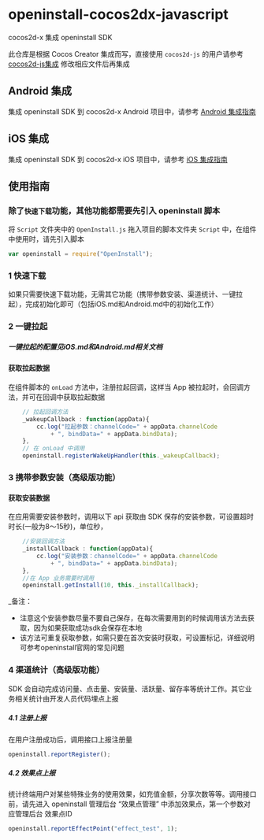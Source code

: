 # openinstall-cocos2dx-javascript
cocos2d-x 集成 openinstall SDK  

此仓库是根据 Cocos Creator 集成而写，直接使用 `cocos2d-js` 的用户请参考 [cocos2d-js集成](README/cocos2d-js.md) 修改相应文件后再集成

## Android 集成

集成 openinstall SDK 到 cocos2d-x Android 项目中，请参考 [Android 集成指南](README/Android.md)

## iOS 集成
集成 openinstall SDK 到 cocos2d-x iOS 项目中，请参考 [iOS 集成指南](README/iOS.md)

## 使用指南  

### 除了`快速下载`功能，其他功能都需要先引入 openinstall 脚本
将 `Script` 文件夹中的 `OpenInstall.js` 拖入项目的脚本文件夹 `Script` 中，在组件中使用时，请先引入脚本
``` js
var openinstall = require("OpenInstall");
```

### 1 快速下载
如果只需要快速下载功能，无需其它功能（携带参数安装、渠道统计、一键拉起），完成初始化即可（包括iOS.md和Android.md中的初始化工作）


### 2 一键拉起  
##### 一键拉起的配置见iOS.md和Android.md相关文档

#### 获取拉起数据
在组件脚本的 `onLoad` 方法中，注册拉起回调，这样当 App 被拉起时，会回调方法，并可在回调中获取拉起数据

``` js
    // 拉起回调方法
    _wakeupCallback : function(appData){
        cc.log("拉起参数：channelCode=" + appData.channelCode 
            + ", bindData=" + appData.bindData);
    },
    // 在 onLoad 中调用
    openinstall.registerWakeUpHandler(this._wakeupCallback);
```

### 3 携带参数安装（高级版功能）
#### 获取安装数据
在应用需要安装参数时，调用以下 api 获取由 SDK 保存的安装参数，可设置超时时长(一般为8～15秒)，单位秒，
``` js
    //安装回调方法
    _installCallback : function(appData){
        cc.log("安装参数：channelCode=" + appData.channelCode 
            + ", bindData=" + appData.bindData);
    },
    //在 App 业务需要时调用
    openinstall.getInstall(10, this._installCallback);
```
_备注：  
- 注意这个安装参数尽量不要自己保存，在每次需要用到的时候调用该方法去获取，因为如果获取成功sdk会保存在本地  
- 该方法可重复获取参数，如需只要在首次安装时获取，可设置标记，详细说明可参考openinstall官网的常见问题

### 4 渠道统计（高级版功能）
SDK 会自动完成访问量、点击量、安装量、活跃量、留存率等统计工作。其它业务相关统计由开发人员代码埋点上报

##### 4.1 注册上报
在用户注册成功后，调用接口上报注册量
``` js
openinstall.reportRegister();
```

##### 4.2 效果点上报
统计终端用户对某些特殊业务的使用效果，如充值金额，分享次数等等。调用接口前，请先进入 openinstall 管理后台 “效果点管理” 中添加效果点，第一个参数对应管理后台 效果点ID
```js
openinstall.reportEffectPoint("effect_test", 1);
```
